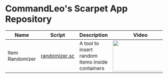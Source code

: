 # CommandLeo's Scarpet App Repository

|Name|Script|Description|Video|
|---|---|---|---|
|Item Randomizer|[randomizer.sc](randomizer.sc)|A tool to insert random items inside containers|[<img src="https://img.youtube.com/vi/EuKzIyFd44Y/mqdefault.jpg" width="177" height="100">](https://youtu.be/EuKzIyFd44Y)|
